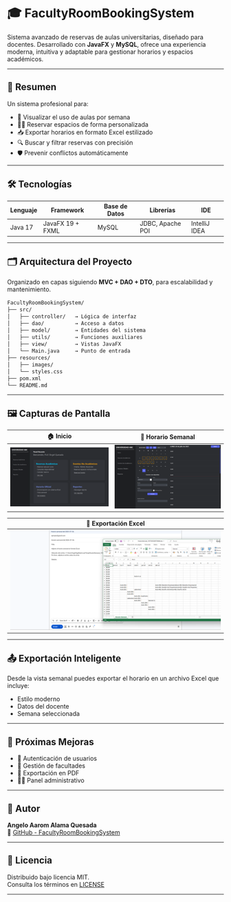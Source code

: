 

# 🎓 **FacultyRoomBookingSystem**

Sistema avanzado de reservas de aulas universitarias, diseñado para docentes. Desarrollado con **JavaFX** y **MySQL**, ofrece una experiencia moderna, intuitiva y adaptable para gestionar horarios y espacios académicos.

---

## 🧠 **Resumen**

Un sistema profesional para:

- 📅 Visualizar el uso de aulas por semana  
- 🧑‍🏫 Reservar espacios de forma personalizada  
- 📥 Exportar horarios en formato Excel estilizado  
- 🔍 Buscar y filtrar reservas con precisión  
- 🛡️ Prevenir conflictos automáticamente  

---

## 🛠️ **Tecnologías**

| Lenguaje | Framework | Base de Datos | Librerías | IDE |
|---------|-----------|---------------|-----------|-----|
| Java 17 | JavaFX 19 + FXML | MySQL | JDBC, Apache POI | IntelliJ IDEA |

---

## 🗂️ **Arquitectura del Proyecto**

Organizado en capas siguiendo **MVC + DAO + DTO**, para escalabilidad y mantenimiento.

```
FacultyRoomBookingSystem/
├── src/
│   ├── controller/   → Lógica de interfaz
│   ├── dao/          → Acceso a datos
│   ├── model/        → Entidades del sistema
│   ├── utils/        → Funciones auxiliares
│   ├── view/         → Vistas JavaFX
│   └── Main.java     → Punto de entrada
├── resources/
│   ├── images/
│   └── styles.css
├── pom.xml
└── README.md
```

---

## 🖼️ **Capturas de Pantalla**

| 🏠 Inicio                            | 📅 Horario Semanal                     |
|--------------------------------------|----------------------------------------|
| ![main](docs/assets/img/dash(1).png) | ![weekly](docs/assets/img/dash(2).png) |

| 📄 Exportación Excel                 |
|-------------------------------------|
| ![excel](docs/assets/img/dash(3).png) |

---

## 📤 **Exportación Inteligente**

Desde la vista semanal puedes exportar el horario en un archivo Excel que incluye:

- Estilo moderno
- Datos del docente
- Semana seleccionada

---

## 🔮 **Próximas Mejoras**

- 🔐 Autenticación de usuarios  
- 🏢 Gestión de facultades  
- 📄 Exportación en PDF  
- 🧑‍💼 Panel administrativo  

---

## 👤 **Autor**

**Angelo Aarom Alama Quesada**  
📎 [GitHub - FacultyRoomBookingSystem](https://github.com/G-E-L-O/FacultyRoomBookingSystem)

---

## 📄 **Licencia**

Distribuido bajo licencia MIT.  
Consulta los términos en [LICENSE](LICENSE)

---
